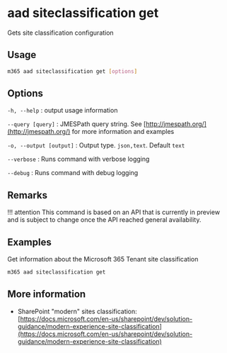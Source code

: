 # aad siteclassification get

Gets site classification configuration

## Usage

```sh
m365 aad siteclassification get [options]
```

## Options

`-h, --help`
: output usage information

`--query [query]`
: JMESPath query string. See [http://jmespath.org/](http://jmespath.org/) for more information and examples

`-o, --output [output]`
: Output type. `json,text`. Default `text`

`--verbose`
: Runs command with verbose logging

`--debug`
: Runs command with debug logging

## Remarks

!!! attention
    This command is based on an API that is currently in preview and is subject to change once the API reached general availability.

## Examples

Get information about the Microsoft 365 Tenant site classification

```sh
m365 aad siteclassification get
```

## More information

- SharePoint "modern" sites classification: [https://docs.microsoft.com/en-us/sharepoint/dev/solution-guidance/modern-experience-site-classification](https://docs.microsoft.com/en-us/sharepoint/dev/solution-guidance/modern-experience-site-classification)